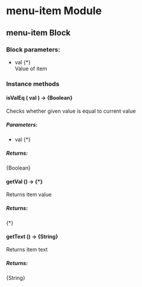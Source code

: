 # menu-item Module

## menu-item Block

### Block parameters:

* val {*}<br/>
  Value of item

### Instance methods

#### isValEq ( val ) → {Boolean}

Checks whether given value is equal to current value

##### Parameters:

* val {*}

##### Returns:

{Boolean}

#### getVal () → {*}

Returns item value

##### Returns:

{*}

#### getText () → {String}

Returns item text

##### Returns:

{String}

